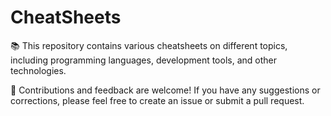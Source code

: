# CheatSheets

📚 This repository contains various cheatsheets on different topics, including programming languages, development tools, and other technologies.

🤝 Contributions and feedback are welcome! If you have any suggestions or corrections, please feel free to create an issue or submit a pull request.
